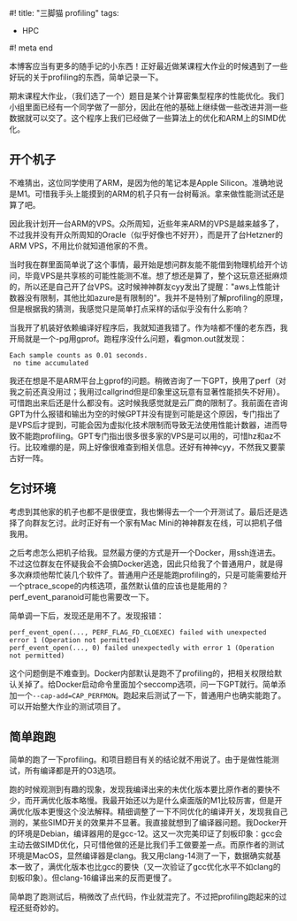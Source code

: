 #! title:  "三脚猫 profiling"
tags:

  - HPC

#! meta end

本博客应当有更多的随手记的小东西！正好最近做某课程大作业的时候遇到了一些好玩的关于profiling的东西，简单记录一下。

期末课程大作业，（我们选了一个）题目是某个计算密集型程序的性能优化。我们小组里面已经有一个同学做了一部分，因此在他的基础上继续做一些改进并测一些数据就可以交了。这个程序上我们已经做了一些算法上的优化和ARM上的SIMD优化。

## 开个机子

不难猜出，这位同学使用了ARM，是因为他的笔记本是Apple Silicon。准确地说是M1。可惜我手头上能摸到的ARM的机子只有一台树莓派。拿来做性能测试还是算了吧。

因此我计划开一台ARM的VPS。众所周知，近些年来ARM的VPS是越来越多了，不过我并没有开众所周知的Oracle（似乎好像也不好开），而是开了台Hetzner的ARM VPS，不用比价就知道他家的不贵。

当时我在群里面简单说了这个事情，最开始是想问群友能不能借到物理机给开个访问，毕竟VPS是共享核的可能性能测不准。想了想还是算了，整个这玩意还挺麻烦的，所以还是自己开了台VPS。这时候神神群友cyy发出了提醒："aws上性能计数器没有限制，其他比如azure是有限制的"。我并不是特别了解profiling的原理，但是根据我的猜测，我感觉只是简单打点采样的话似乎没有什么影响？

当我开了机装好依赖编译好程序后，我就知道我错了。作为啥都不懂的老东西，我开局就是一个-pg用gprof。跑程序没什么问题，看gmon.out就发现：

```
Each sample counts as 0.01 seconds.
 no time accumulated
```

我还在想是不是ARM平台上gprof的问题。稍微咨询了一下GPT，换用了perf（对我之前还真没用过；我用过callgrind但是印象里这玩意有显著性能损失不好用）。可惜跑出来后还是什么都没有。这时候我感觉就是云厂商的限制了。我前面在咨询GPT为什么报错和输出为空的时候GPT并没有提到可能是这个原因，专门指出了是VPS后才提到，可能会因为虚拟化技术限制而导致无法使用性能计数器，进而导致不能跑profiling。GPT专门指出很多很多家的VPS是可以用的，可惜hz和az不行。比较难绷的是，网上好像很难查到相关信息。还好有神神cyy，不然我又要蒙古好一阵。

## 乞讨环境

考虑到其他家的机子也都不是很便宜，我也懒得去一个一个开测试了。最后还是选择了向群友乞讨。此时正好有一个家有Mac Mini的神神群友在线，可以把机子借我用。

之后考虑怎么把机子给我。显然最方便的方式是开一个Docker，用ssh连进去。不过这位群友在怀疑我会不会搞Docker逃逸，因此只给我了个普通用户，就是得多次麻烦他帮忙装几个软件了。普通用户还是能跑profiling的，只是可能需要给开一个ptrace_scope的内核选项，虽然默认值的应该也是能用的？perf_event_paranoid可能也需要改一下。

简单调一下后，发现还是用不了。发现报错：

```
perf_event_open(..., PERF_FLAG_FD_CLOEXEC) failed with unexpected error 1 (Operation not permitted)
perf_event_open(..., 0) failed unexpectedly with error 1 (Operation not permitted)
```

这个问题倒是不难查到。Docker内部默认是跑不了profiling的，把相关权限给默认关掉了。给Docker启动命令里面加个seccomp选项，问一下GPT就行。简单添加一个`--cap-add=CAP_PERFMON`。跑起来后测试了一下，普通用户也确实能跑了。可以开始整大作业的测试项目了。

## 简单跑跑

简单的跑了一下profiling。和项目题目有关的结论就不用说了。由于是做性能测试，所有编译都是开的O3选项。

跑的时候观测到有趣的现象，发现我编译出来的未优化版本要比原作者的要快不少，而开满优化版本略慢。我最开始还以为是什么桌面版的M1比较厉害，但是开满优化版本更慢这个没法解释。精细调整了一下不同优化的编译开关，发现我自己测的，某些SIMD开关的效果并不显著。我直接就想到了编译器问题。我Docker开的环境是Debian，编译器用的是gcc-12。这又一次完美印证了刻板印象：gcc会主动去做SIMD优化，只可惜他做的还是比我们手工做要差一点。而原作者的测试环境是MacOS，显然编译器是clang。我又用clang-14测了一下，数据确实就基本一致了，满优化版本也比gcc的要快（又一次验证了gcc优化水平不如clang的刻板印象）。但clang-16编译出来的反而更慢了。

简单跑了跑测试后，稍微改了点代码，作业就混完了。不过把profiling跑起来的过程还挺奇妙的。